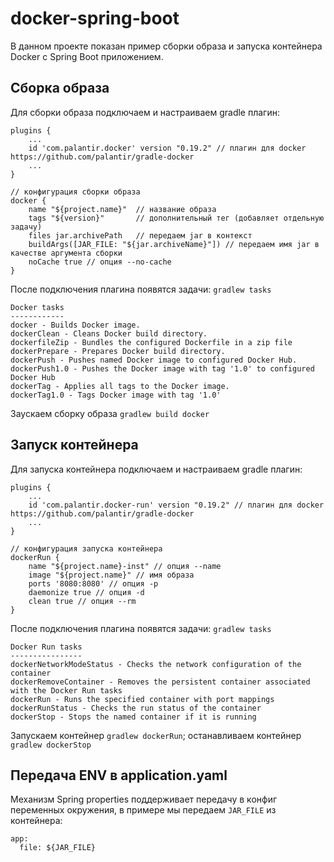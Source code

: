 # docker-spring-boot
В данном проекте показан пример сборки образа и запуска контейнера Docker c Spring Boot приложением.

## Сборка образа

Для сборки образа подключаем и настраиваем gradle плагин:
 
```
plugins {
    ...
    id 'com.palantir.docker' version "0.19.2" // плагин для docker https://github.com/palantir/gradle-docker
    ...
}

// конфигурация сборки образа
docker {
    name "${project.name}"  // название образа
    tags "${version}"       // дополнительный тег (добавляет отдельную задачу)
    files jar.archivePath   // передаем jar в контекст
    buildArgs([JAR_FILE: "${jar.archiveName}"]) // передаем имя jar в качестве аргумента сборки
    noCache true // опция --no-cache
}
```
После подключения плагина появятся задачи:
`gradlew tasks`

```
Docker tasks
------------
docker - Builds Docker image.
dockerClean - Cleans Docker build directory.
dockerfileZip - Bundles the configured Dockerfile in a zip file
dockerPrepare - Prepares Docker build directory.
dockerPush - Pushes named Docker image to configured Docker Hub.
dockerPush1.0 - Pushes the Docker image with tag '1.0' to configured Docker Hub
dockerTag - Applies all tags to the Docker image.
dockerTag1.0 - Tags Docker image with tag '1.0'
```

Заускаем сборку образа `gradlew build docker`

## Запуск контейнера

Для запуска контейнера подключаем и настраиваем gradle плагин:

```
plugins {
    ...
    id 'com.palantir.docker-run' version "0.19.2" // плагин для docker https://github.com/palantir/gradle-docker
    ...
}

// конфигурация запуска контейнера
dockerRun {
    name "${project.name}-inst" // опция --name
    image "${project.name}" // имя образа
    ports '8080:8080' // опция -p
    daemonize true // опция -d
    clean true // опция --rm
}
```

После подключения плагина появятся задачи: `gradlew tasks`

```
Docker Run tasks
----------------
dockerNetworkModeStatus - Checks the network configuration of the container
dockerRemoveContainer - Removes the persistent container associated with the Docker Run tasks
dockerRun - Runs the specified container with port mappings
dockerRunStatus - Checks the run status of the container
dockerStop - Stops the named container if it is running
```
Запускаем контейнер `gradlew dockerRun`;  останавливаем контейнер `gradlew dockerStop`

## Передача ENV в application.yaml
Механизм Spring properties поддерживает передачу в конфиг переменных окружения, в примере мы передаем `JAR_FILE` из контейнера:
```
app:
  file: ${JAR_FILE}
```